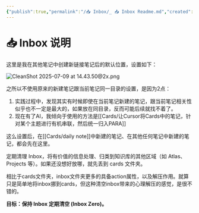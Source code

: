 ```yaml
---
{"publish":true,"permalink":"/📥 Inbox/_ 📥 Inbox Readme.md","created":"2025-06-17","modified":"2025-07-09","tags":["workflow"],"cssclasses":""}
---
```



# 📥 Inbox 说明

这里是我在其他笔记中创建新链接笔记后的默认位置，设置如下：

![CleanShot 2025-07-09 at 14.43.50@2x.png](https://pub-pic.oldwinter.top/2025/07/857c9aa6e75c31e86c9ba61bff25d5db.png)

之所以不使用原来的新建笔记跟当前笔记同一目录的设置，是因为2点：

1. 实践过程中，发现其实有时候即使在当前笔记新建的笔记，跟当前笔记相关性似乎也不一定是最大的，如果放在同目录，反而可能后续就找不着了。
2. 现在有了AI，我倾向于使用的方法是[[Cards/让Cursor将Cards中的笔记，针对某个主题进行有机串联，然后统一归入PARA]]

这么设置后，在[[Cards/daily note]]中新建的笔记、在其他任何笔记中新建的笔记，都会先在这里。

定期清理 Inbox，将有价值的信息处理、归类到知识库的其他区域（如 Atlas、Projects 等）。如果还没想好放哪，就先丢到 cards 文件夹。

相比于cards文件夹，inbox文件夹更多的具备action属性，以及解压作用。就算只是简单地将inbox挪到cards，但这种清空inbox带来的心理解压的感觉，是很不错的。

**目标：保持 Inbox 定期清空 (Inbox Zero)。**
